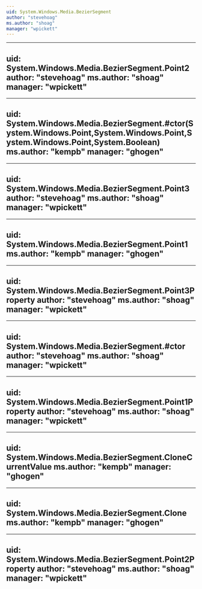 ```yaml
---
uid: System.Windows.Media.BezierSegment
author: "stevehoag"
ms.author: "shoag"
manager: "wpickett"
---
```


---
uid: System.Windows.Media.BezierSegment.Point2
author: "stevehoag"
ms.author: "shoag"
manager: "wpickett"
---

---
uid: System.Windows.Media.BezierSegment.#ctor(System.Windows.Point,System.Windows.Point,System.Windows.Point,System.Boolean)
ms.author: "kempb"
manager: "ghogen"
---

---
uid: System.Windows.Media.BezierSegment.Point3
author: "stevehoag"
ms.author: "shoag"
manager: "wpickett"
---

---
uid: System.Windows.Media.BezierSegment.Point1
ms.author: "kempb"
manager: "ghogen"
---

---
uid: System.Windows.Media.BezierSegment.Point3Property
author: "stevehoag"
ms.author: "shoag"
manager: "wpickett"
---

---
uid: System.Windows.Media.BezierSegment.#ctor
author: "stevehoag"
ms.author: "shoag"
manager: "wpickett"
---

---
uid: System.Windows.Media.BezierSegment.Point1Property
author: "stevehoag"
ms.author: "shoag"
manager: "wpickett"
---

---
uid: System.Windows.Media.BezierSegment.CloneCurrentValue
ms.author: "kempb"
manager: "ghogen"
---

---
uid: System.Windows.Media.BezierSegment.Clone
ms.author: "kempb"
manager: "ghogen"
---

---
uid: System.Windows.Media.BezierSegment.Point2Property
author: "stevehoag"
ms.author: "shoag"
manager: "wpickett"
---
